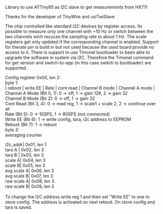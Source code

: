 Library to use ATTiny85 as I2C slave to get measurements from HX711

Thanks for the developer of TinyWire and usiTwiSlave

The chip controlled like standard I2C devices by register access.
Its possible to measure only one channel with ~10 Hz or switch between the two channels wich recuces the sampling rate to about 1 Hz. The scale registers get only updated if the corresponding channel is enabled.
Support for therate pin is build in but not used because the used board provide no access to it.
There is support to use Timonel bootloader to been able to upgrade the software in system via I2C. Therefore the Timonel command for get version and switch-to-app (in this case switch to bootloader) are supported.

Config register 0x00, len 2: <br>
  byte 1:<br>
  | reboot | write EE | Rate | cont read | Channel B mode | Channel A mode |<br>
    Channel A Mode (Bit 0, 1): 0 -> off, 1 -> gain 128, 2 -> gain 32<br>
    Channel B Mode (Bit 2): 0 -> off, 1 -> gain 32<br>
    Cont Read (Bit 3, 4): 0 -> read reg, 1 -> scale1 + scale 2, 2 -> continue over all<br>
    Rate (Bit 5): 0 -> 10SPS, 1 -> 80SPS (not connected)<br>
    Write EE (Bit 6): 1 -> write config, tara, i2c address to EEPROM<br>
    Reboot (Bit 7): 1 -> reboot<br>
  byte 2: <br>
    averaging counter<br>
    
i2c_addr| 0x01, len 1<br>
tara A | 0x02, len 3<br>
tara B | 0x03, len 3<br>
scale A| 0x04, len 3<br>
scale B| 0x05, len 3<br>
avg scale A| 0x06, len 3<br>
avg scale B| 0x07, len 3<br>
raw scale A| 0x08, len 3<br>
raw scale B| 0x09, len 3<br>
<br>
To change the I2C address write reg 1 and then set "Write EE" to one to store config. The address is activated on next reboot. On store config and tara is saved.
